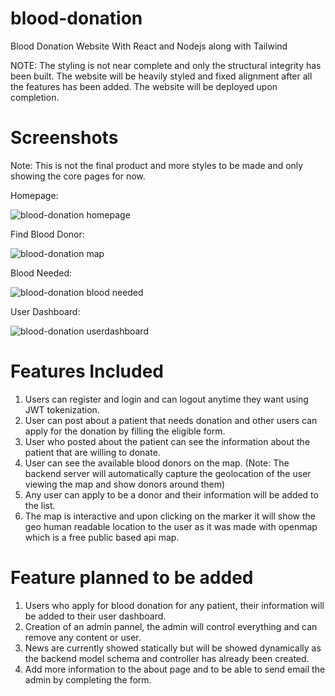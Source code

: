 # blood-donation
Blood Donation Website With React and Nodejs along with Tailwind

NOTE: The styling is not near complete and only the structural integrity has been built. The website will be heavily styled and fixed alignment after all the features has been added. The website will be deployed upon completion.

# Screenshots 

Note: This is not the final product and more styles to be made and only showing the core pages for now.

Homepage: 

![blood-donation homepage](https://github.com/mdanasmahmud/blood-donation/assets/83706252/e1a8ca84-5152-4f56-add5-b63690c8b48d)

Find Blood Donor:

![blood-donation map](https://github.com/mdanasmahmud/blood-donation/assets/83706252/dfd24329-9488-41f1-b8f5-366440d678c4)

Blood Needed:

![blood-donation blood needed](https://github.com/mdanasmahmud/blood-donation/assets/83706252/c0450beb-660a-4c02-829c-6c6be1e55155)

User Dashboard:

![blood-donation userdashboard](https://github.com/mdanasmahmud/blood-donation/assets/83706252/c8fe795d-78ae-44c6-a3d1-101690911977)


# Features Included

1. Users can register and login and can logout anytime they want using JWT tokenization.
2. User can post about a patient that needs donation and other users can apply for the donation by filling the eligible form.
3. User who posted about the patient can see the information about the patient that are willing to donate.
4. User can see the available blood donors on the map. (Note: The backend server will automatically capture the geolocation of the user viewing the map and show donors around them)
5. Any user can apply to be a donor and their information will be added to the list.
6. The map is interactive and upon clicking on the marker it will show the geo human readable location to the user as it was made with openmap which is a free public based api map.

# Feature planned to be added

1. Users who apply for blood donation for any patient, their information will be added to their user dashboard.
2. Creation of an admin pannel, the admin will control everything and can remove any content or user.
3. News are currently showed statically but will be showed dynamically as the backend model schema and controller has already been created.
4. Add more information to the about page and to be able to send email the admin by completing the form.
